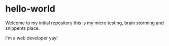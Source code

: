 # hello-world

Welcome to my initial repository this is my micro testing, brain storming and snippents place.

I'm a web developer yay!
